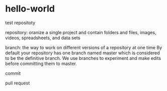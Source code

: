 # hello-world
test repositoty

repository: oranize a single project and contain folders and files, images, videos, spreadsheets, and data sets 

branch: the way to work on different versions of a repository at one time
By default your repository has one branch named master which is considered to be the definitive branch.
We use branches to experiment and make edits before committing them to master.

commit

pull request
